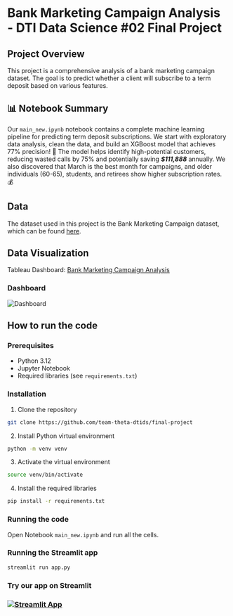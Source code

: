 # Bank Marketing Campaign Analysis - DTI Data Science #02 Final Project

## Project Overview

This project is a comprehensive analysis of a bank marketing campaign dataset. The goal is to predict whether a client will subscribe to a term deposit based on various features.

## 📊 Notebook Summary

Our `main_new.ipynb` notebook contains a complete machine learning pipeline for predicting term deposit subscriptions. We start with exploratory data analysis, clean the data, and build an XGBoost model that achieves 77% precision! 🚀 The model helps identify high-potential customers, reducing wasted calls by 75% and potentially saving ***$111,888*** annually. We also discovered that March is the best month for campaigns, and older individuals (60-65), students, and retirees show higher subscription rates. 💰

## Data

The dataset used in this project is the Bank Marketing Campaign dataset, which can be found [here](https://www.kaggle.com/code/benroshan/bank-marketing-campaign-predictive-analytics).


## Data Visualization

Tableau Dashboard: [Bank Marketing Campaign Analysis](https://public.tableau.com/app/profile/puji.maryane/viz/BankMarketingCampaign_17404888788890/Dashboard1)

### Dashboard

![Dashboard](assets/team_teta_tableau.png)

## How to run the code

### Prerequisites

- Python 3.12
- Jupyter Notebook
- Required libraries (see `requirements.txt`)

### Installation

1. Clone the repository

```bash
git clone https://github.com/team-theta-dtids/final-project
```

2. Install Python virtual environment

```bash
python -m venv venv
```

3. Activate the virtual environment

```bash
source venv/bin/activate
```

4. Install the required libraries

```bash
pip install -r requirements.txt
```

### Running the code

Open Notebook `main_new.ipynb` and run all the cells.


### Running the Streamlit app

```bash
streamlit run app.py
```

### Try our app on Streamlit 

### [![Streamlit App](https://static.streamlit.io/badges/streamlit_badge_black_white.svg)](https://bank-marketing-model.streamlit.app/)
